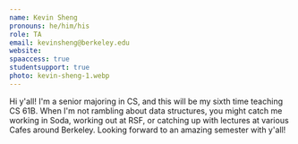 ```yaml
---
name: Kevin Sheng
pronouns: he/him/his
role: TA
email: kevinsheng@berkeley.edu
website: 
spaaccess: true
studentsupport: true
photo: kevin-sheng-1.webp
---
```


Hi y'all! I'm a senior majoring in CS, and this will be my sixth time teaching CS 61B. When I'm not rambling about data structures, you might catch me working in Soda, working out at RSF, or catching up with lectures at various Cafes around Berkeley. Looking forward to an amazing semester with y'all!